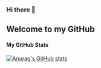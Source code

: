### Hi there 👋

## Welcome to my GitHub

#### My GitHub Stats

[![Anurag's GitHub stats](https://https-github-com-victor-danilov-github-readme-stats.vercel.app/api?username=Victor-Danilov&show_icons=true&theme=transparent&hide=issues,stars)](https://github.com/Victor-Danilov/github-readme-stats)
